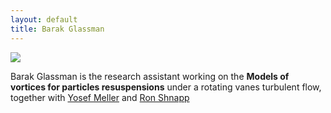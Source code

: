 ```yaml
---
layout: default
title: Barak Glassman
---
```



![](https://fbcdn-profile-a.akamaihd.net/hprofile-ak-ash2/t1.0-1/c22.22.274.274/319973_2491933539037_547448562_n.jpg)

Barak Glassman is the research assistant working on the <strong>Models of vortices for particles resuspensions</strong> under a rotating vanes turbulent flow, together with [Yosef Meller](yosef_meller.html) and [Ron Shnapp](ron_shnapp.html)

